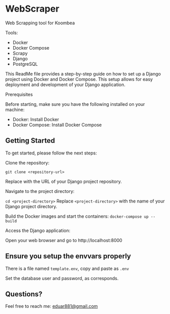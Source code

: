 # WebScraper
Web Scrapping tool for Koombea

Tools: 
- Docker
- Docker Compose
- Scrapy
- Django
- PostgreSQL


This ReadMe file provides a step-by-step guide on how to set up a Django project using Docker and Docker Compose. This setup allows for easy deployment and development of your Django application.

Prerequisites

Before starting, make sure you have the following installed on your machine:

- Docker: Install Docker
- Docker Compose: Install Docker Compose


## Getting Started

To get started, please follow the next steps:

Clone the repository:

``
git clone <repository-url>
``

Replace <repository-url> with the URL of your Django project repository.

Navigate to the project directory:

``
cd <project-directory>
``
Replace `<project-directory>` with the name of your Django project directory.

Build the Docker images and start the containers:
``
docker-compose up --build
``

Access the Django application:

Open your web browser and go to http://localhost:8000


## Ensure you setup the envvars properly 
There is a file named `template.env`, copy and paste as `.env`

Set the database user and password, as corresponds. 

## Questions?
Feel free to reach me: eduar881@gmail.com

